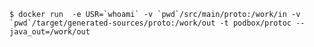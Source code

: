 ```$ docker run  -e USR=`whoami` -v `pwd`/src/main/proto:/work/in -v `pwd`/target/generated-sources/proto:/work/out -t podbox/protoc --java_out=/work/out ```
